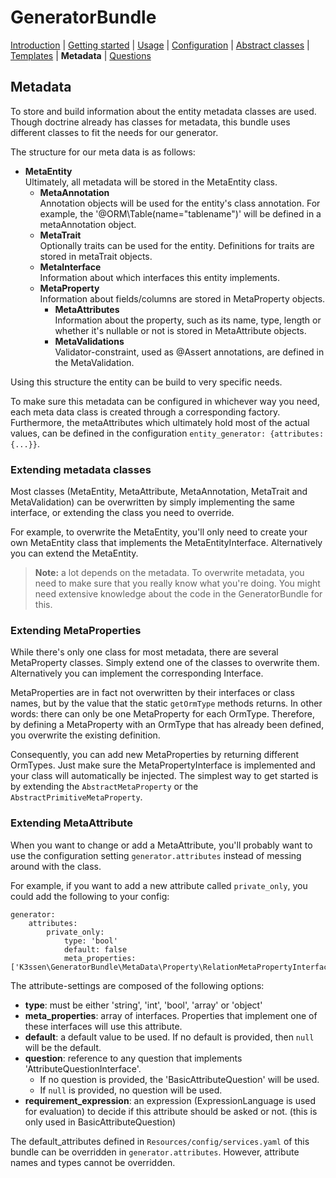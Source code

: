 GeneratorBundle
===============

 [Introduction](introduction.md#generatorbundle)
| [Getting started](getting_started.md#generatorbundle)
| [Usage](usage.md#generatorbundle)
| [Configuration](configuration.md#generatorbundle)
| [Abstract classes](abstract_classes.md#generatorbundle)
| [Templates](templates.md#generatorbundle)
| **Metadata**
| [Questions](questions.md#generatorbundle)

## Metadata

To store and build information about the entity metadata classes are used. 
Though doctrine already has classes for metadata, this bundle uses different classes to fit the
needs for our generator.

The structure for our meta data is as follows:

* **MetaEntity**  
  Ultimately, all metadata will be stored in the MetaEntity class. 
    * **MetaAnnotation**  
       Annotation objects will be used for the entity's class annotation.
       For example, the '@ORM\Table(name="tablename")' will be defined in
       a metaAnnotation object.
    * **MetaTrait**  
       Optionally traits can be used for the entity. Definitions for traits
       are stored in metaTrait objects.  
    * **MetaInterface**  
    Information about which interfaces this entity implements.    
    * **MetaProperty**  
       Information about fields/columns are stored in MetaProperty objects.
        * **MetaAttributes**  
        Information about the property, such as its name, type, length or whether it's nullable
        or not is stored in MetaAttribute objects.
        * **MetaValidations**  
        Validator-constraint, used as @Assert annotations, are defined in the MetaValidation.

Using this structure the entity can be build to very specific needs.

To make sure this metadata can be configured in whichever way you need, each meta data class
is created through a corresponding factory. 
Furthermore, the metaAttributes which ultimately hold most of the actual values, can be defined
in the configuration `entity_generator: {attributes: {...}}`.

### Extending metadata classes

Most classes (MetaEntity, MetaAttribute, MetaAnnotation, MetaTrait and MetaValidation)
can be overwritten by simply implementing the same interface, or extending the class you need to override.

For example, to overwrite the MetaEntity, you'll only need to create your own MetaEntity class
that implements the MetaEntityInterface. Alternatively you can extend
the MetaEntity.

> **Note:** a lot depends on the metadata. To overwrite metadata, 
you need to make sure that you really know what you're doing. 
> You might need extensive knowledge about the code in  the GeneratorBundle for this.

### Extending MetaProperties

While there's only one class for most metadata, there are several MetaProperty classes. Simply extend one
of the classes to overwrite them. Alternatively you can implement the corresponding Interface. 

MetaProperties are in fact not overwritten by their interfaces or class names, but by the value that
the static `getOrmType` methods returns. In other words: there can only be one
MetaProperty for each OrmType. Therefore, by defining a MetaProperty with an OrmType
that has already been defined, you overwrite the existing definition.

Consequently, you can add new MetaProperties by returning different OrmTypes. Just make sure the MetaPropertyInterface is implemented
and your class will automatically be injected. 
The simplest way to get started is by extending the `AbstractMetaProperty` or the
`AbstractPrimitiveMetaProperty`.

### Extending MetaAttribute

When you want to change or add a MetaAttribute, you'll probably want to use the configuration
setting `generator.attributes` instead of messing around with the class.

For example, if you want to add a new attribute called `private_only`, you could add the
following to your config:

    generator:
        attributes:
            private_only:
                type: 'bool'
                default: false
                meta_properties: ['K3ssen\GeneratorBundle\MetaData\Property\RelationMetaPropertyInterface']

The attribute-settings are composed of the following options:

- **type**: must be either 'string', 'int', 'bool', 'array' or 'object'
- **meta_properties**: array of interfaces. Properties that implement one of these interfaces will use this attribute.
- **default**: a default value to be used. If no default is provided, then `null` will be the default.
- **question**: reference to any question that implements 'AttributeQuestionInterface'. 
    - If no question is provided, the 'BasicAttributeQuestion' will be used.
    - If `null` is provided, no question will be used.
- **requirement_expression**: an expression (ExpressionLanguage is used for evaluation) to decide if this attribute should be
    asked or not. (this is only used in BasicAttributeQuestion)
    
    
The default_attributes defined in `Resources/config/services.yaml` of this bundle can be
overridden in `generator.attributes`. However, attribute names and types
cannot be overridden.